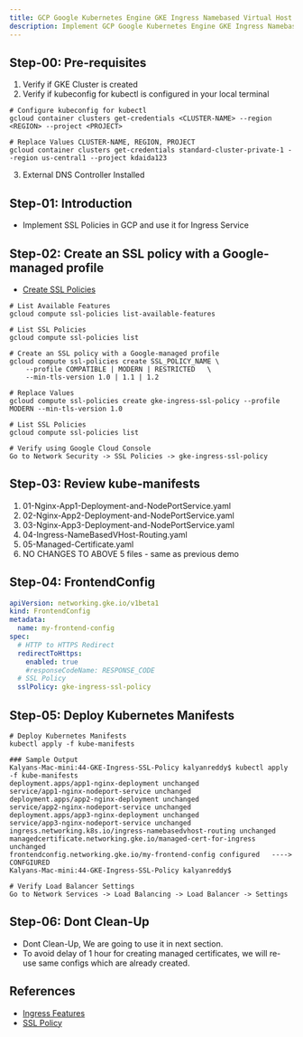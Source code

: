 ```yaml
---
title: GCP Google Kubernetes Engine GKE Ingress Namebased Virtual Host Routing
description: Implement GCP Google Kubernetes Engine GKE Ingress Namebased Virtual Host Routing
---
```


## Step-00: Pre-requisites
1. Verify if GKE Cluster is created
2. Verify if kubeconfig for kubectl is configured in your local terminal
```t
# Configure kubeconfig for kubectl
gcloud container clusters get-credentials <CLUSTER-NAME> --region <REGION> --project <PROJECT>

# Replace Values CLUSTER-NAME, REGION, PROJECT
gcloud container clusters get-credentials standard-cluster-private-1 --region us-central1 --project kdaida123
```
3. External DNS Controller Installed

## Step-01: Introduction
- Implement SSL Policies in GCP and use it for Ingress Service

## Step-02: Create an SSL policy with a Google-managed profile
- [Create SSL Policies](https://cloud.google.com/load-balancing/docs/use-ssl-policies#gcloud)
```t
# List Available Features
gcloud compute ssl-policies list-available-features

# List SSL Policies
gcloud compute ssl-policies list

# Create an SSL policy with a Google-managed profile
gcloud compute ssl-policies create SSL_POLICY_NAME \
    --profile COMPATIBLE | MODERN | RESTRICTED   \
    --min-tls-version 1.0 | 1.1 | 1.2

# Replace Values  
gcloud compute ssl-policies create gke-ingress-ssl-policy --profile MODERN --min-tls-version 1.0  

# List SSL Policies
gcloud compute ssl-policies list

# Verify using Google Cloud Console
Go to Network Security -> SSL Policies -> gke-ingress-ssl-policy
```

## Step-03: Review kube-manifests
1. 01-Nginx-App1-Deployment-and-NodePortService.yaml
2. 02-Nginx-App2-Deployment-and-NodePortService.yaml
3. 03-Nginx-App3-Deployment-and-NodePortService.yaml
4. 04-Ingress-NameBasedVHost-Routing.yaml
5. 05-Managed-Certificate.yaml
4. NO CHANGES TO ABOVE 5 files - same as previous demo

## Step-04: FrontendConfig
```yaml
apiVersion: networking.gke.io/v1beta1
kind: FrontendConfig
metadata:
  name: my-frontend-config
spec:
  # HTTP to HTTPS Redirect
  redirectToHttps:
    enabled: true
    #responseCodeName: RESPONSE_CODE
  # SSL Policy
  sslPolicy: gke-ingress-ssl-policy    
```

## Step-05: Deploy Kubernetes Manifests
```t
# Deploy Kubernetes Manifests
kubectl apply -f kube-manifests

### Sample Output
Kalyans-Mac-mini:44-GKE-Ingress-SSL-Policy kalyanreddy$ kubectl apply -f kube-manifests
deployment.apps/app1-nginx-deployment unchanged
service/app1-nginx-nodeport-service unchanged
deployment.apps/app2-nginx-deployment unchanged
service/app2-nginx-nodeport-service unchanged
deployment.apps/app3-nginx-deployment unchanged
service/app3-nginx-nodeport-service unchanged
ingress.networking.k8s.io/ingress-namebasedvhost-routing unchanged
managedcertificate.networking.gke.io/managed-cert-for-ingress unchanged
frontendconfig.networking.gke.io/my-frontend-config configured   ----> CONFGIURED
Kalyans-Mac-mini:44-GKE-Ingress-SSL-Policy kalyanreddy$ 

# Verify Load Balancer Settings
Go to Network Services -> Load Balancing -> Load Balancer -> Settings
```

## Step-06: Dont Clean-Up
- Dont Clean-Up, We are going to use it in next section.
- To avoid delay of 1 hour for creating managed certificates, we will re-use same configs which are already created.

## References
- [Ingress Features](https://cloud.google.com/kubernetes-engine/docs/how-to/ingress-features)
- [SSL Policy](https://cloud.google.com/kubernetes-engine/docs/how-to/ingress-features#ssl)




